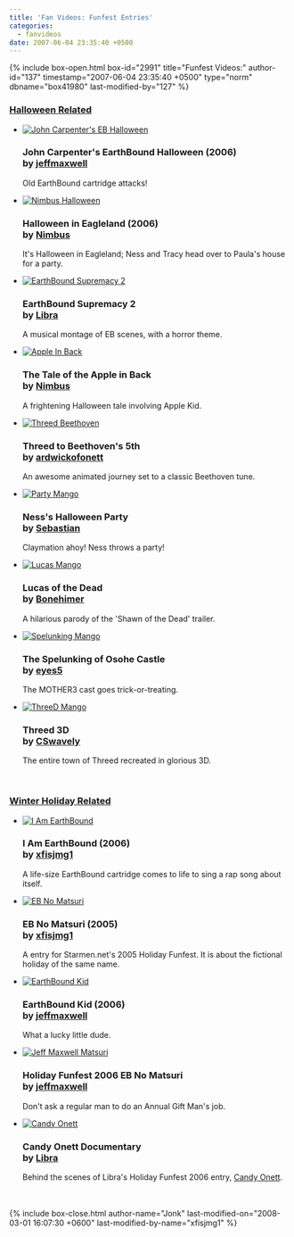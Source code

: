 ```yaml
---
title: 'Fan Videos: Funfest Entries'
categories:
  - fanvideos
date: 2007-06-04 23:35:40 +0500
---
```

{% include box-open.html box-id="2991" title="Funfest Videos:" author-id="137" timestamp="2007-06-04 23:35:40 +0500" type="norm" dbname="box41980" last-modified-by="127" %}
<h3><u>Halloween Related</u></h3><ul class="pics">
<li>
		<a href="http://www.youtube.com/watch?v=WDcgNeTgkuo"><img src="http://starmen.net/fanvideos/thumbs/johncarpenter.gif" alt="John Carpenter's EB Halloween" /></a>
		<h3>John Carpenter's EarthBound Halloween (2006)<br />
by <a href="http://starmen.net/forum/?t=usrinfo&id=4673">jeffmaxwell</a></h3>
		<p>Old EarthBound cartridge attacks!</p>	
	</li>
<li>
		<a href="http://www.youtube.com/watch?v=MWmahSxh3C4"><img src="http://starmen.net/fanvideos/thumbs/nimbushalloween.gif" alt="Nimbus Halloween" /></a>
		<h3>Halloween in Eagleland (2006)<br />
by <a href="http://starmen.net/forum/?t=usrinfo&id=6949">Nimbus</a></h3>
		<p>It's Halloween in Eagleland; Ness and Tracy head over to Paula's house for a party.</p>	
	</li>
<li>
		<a href="http://www.youtube.com/watch?v=9lxtnEg_jjU"><img src="http://starmen.net/fanvideos/thumbs/ebsupremacy2.gif" alt="EarthBound Supremacy 2" /></a>
		<h3>EarthBound Supremacy 2<br />
by <a href="http://starmen.net/forum/?t=usrinfo&id=3287">Libra</a></h3>
		<p>A musical montage of EB scenes, with a horror theme.</p>	
	</li>

<li>
		<a href="http://www.youtube.com/watch?v=Bdntv7TVhgQ"><img src="http://starmen.net/fanvideos/thumbs/appleinback.png" alt="Apple In Back" /></a>
		<h3>The Tale of the Apple in Back<br />
by <a href="http://www.youtube.com/profile?user=JrTruffle">Nimbus</a></h3>
		<p>A frightening Halloween tale involving Apple Kid.</p>	
	</li>

<li>
		<a href="http://www.youtube.com/watch?v=zf42MhLKwIY"><img src="http://starmen.net/fanvideos/thumbs/threedbeethoven.png" alt="Threed Beethoven" /></a>
		<h3>Threed to Beethoven's 5th<br />
by <a href="http://www.youtube.com/profile?user=ardwickofonett">ardwickofonett</a></h3>
		<p>An awesome animated journey set to a classic Beethoven tune.</p>	
	</li>

<li>
		<a href="http://www.arifahhardy.com/funfest/funfest.html"><img src="http://starmen.net/fanvideos/thumbs/halloweenparty.png" alt="Party Mango" /></a>
		<h3>Ness's Halloween Party<br />
by <a href="http://starmen.net/forum/?t=usrinfo&id=7880">Sebastian</a></h3>
		<p>Claymation ahoy! Ness throws a party!</p>	
	</li>

<li>
		<a href="http://youtube.com/watch?v=41gtdN7iKcU"><img src="http://starmen.net/fanvideos/thumbs/lucasofthedead.png" alt="Lucas Mango" /></a>
		<h3>Lucas of the Dead<br />
by <a href="http://starmen.net/forum/?t=usrinfo&id=9745">Bonehimer</a></h3>
		<p>A hilarious parody of the 'Shawn of the Dead' trailer.</p>	
	</li>

<li>
		<a href="http://www.youtube.com/watch?v=gkpcMOsqz0g"><img src="http://starmen.net/fanvideos/thumbs/spelunking.png" alt="Spelunking Mango" /></a>
		<h3>The Spelunking of Osohe Castle<br />
by <a href="http://starmen.net/forum/?t=usrinfo&id=6132">eyes5</a></h3>
		<p>The MOTHER3 cast goes trick-or-treating.</p>	
	</li>

<li>
		<a href="http://www.youtube.com/watch?v=3IugpW2B9aU"><img src="http://starmen.net/fanvideos/thumbs/threed3d.png" alt="ThreeD Mango" /></a>
		<h3>Threed 3D<br />
by <a href="http://starmen.net/forum/?t=usrinfo&id=8820">CSwavely</a></h3>
		<p>The entire town of Threed recreated in glorious 3D.</p>	
	</li>

</ul>

<br />


<h3><u>Winter Holiday Related</u></h3><ul class="pics">

<li>
		<a href="http://www.youtube.com/watch?v=KT8ZDZf7gw0"><img src="http://starmen.net/fanvideos/thumbs/iameb.gif" alt="I Am EarthBound" /></a>
		<h3>I Am EarthBound (2006)<br />
by <a href="http://starmen.net/forum/?t=usrinfo&id=266">xfisjmg1</a></h3>
		<p>A life-size EarthBound cartridge comes to life to sing a rap song about itself.</p>	
	</li>
<li>
		<a href="http://mestephen.com/Videos/pages/ebnomatsuri.html"><img src="http://starmen.net/fanvideos/thumbs/xfismatsuri.gif" alt="EB No Matsuri" /></a>
		<h3>EB No Matsuri (2005)<br />
by <a href="http://starmen.net/forum/?t=usrinfo&id=266">xfisjmg1</a></h3>
		<p>A entry for Starmen.net's 2005 Holiday Funfest. It is about the fictional holiday of the same name.</p>	
	</li>
<li>
		<a href="http://www.youtube.com/watch?v=nTAtA5REZEM"><img src="http://starmen.net/fanvideos/thumbs/bestgiftever.gif" alt="EarthBound Kid" /></a>
		<h3>EarthBound Kid (2006)<br />
by <a href="http://starmen.net/forum/?t=usrinfo&id=4673">jeffmaxwell</a></h3>
		<p>What a lucky little dude.</p>	
	</li>
<li>
		<a href="http://www.youtube.com/watch?v=P6047Mn82lU"><img src="http://starmen.net/fanvideos/thumbs/jeffmaxellmatsuri.gif" alt="Jeff Maxwell Matsuri" /></a>
		<h3>Holiday Funfest 2006 EB No Matsuri<br />
by <a href="http://starmen.net/forum/?t=usrinfo&id=4673">jeffmaxwell</a></h3>
		<p>Don't ask a regular man to do an Annual Gift Man's job.</p>	
	</li>
<li>
		<a href="http://www.youtube.com/watch?v=wAuiEC8prec"><img src="http://starmen.net/fanvideos/thumbs/candyonett.gif" alt="Candy Onett" /></a>
		<h3>Candy Onett Documentary<br />
by <a href="http://starmen.net/forum/?t=usrinfo&id=3287">Libra</a></h3>
		<p>Behind the scenes of Libra's Holiday Funfest 2006 entry, <a href="http://starmen.net/holiday06/entries/Libra-CandyOnett.zip">Candy Onett</a>.</p>	
	</li>
</ul><span class="left"></span><span class="right"></span>
					<br /><br />
{% include box-close.html author-name="Jonk" last-modified-on="2008-03-01 16:07:30 +0600" last-modified-by-name="xfisjmg1" %}
